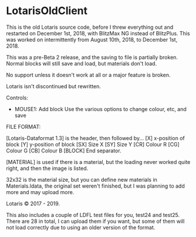# LotarisOldClient

This is the old Lotaris source code, before I threw everything out and restarted on December 1st, 2018, with BlitzMax NG instead of BlitzPlus. This was worked on intermittently from August 10th, 2018, to December 1st, 2018.

This was a pre-Beta 2 release, and the saving to file is partially broken. Normal blocks will still save and load, but materials don't load.

No support unless it doesn't work at all or a major feature is broken.

Lotaris isn't discontinued but rewritten.

Controls:
- MOUSE1: Add block
Use the various options to change colour, etc, and save

FILE FORMAT:

[Lotaris-Dataformat 1.3] is the header, then followed by...
[X] x-position of block
[Y] y-position of block
[SX] Size X
[SY] Size Y
[CR] Colour R
[CG] Colour G
[CB] Colour B
[BLOCK] End separator.

[MATERIAL] is used if there is a material, but the loading never worked quite right, and then the image is listed.

32x32 is the material size, but you can define new materials in Materials.ldata, the original set weren't finished, but I was planning to add more and may upload more.

Lotaris © 2017 - 2019.

This also includes a couple of LDFL test files for you, test24 and test25. There are 28 in total, I can upload them if you want, but some of them will not load correctly due to using an older version of the format.
